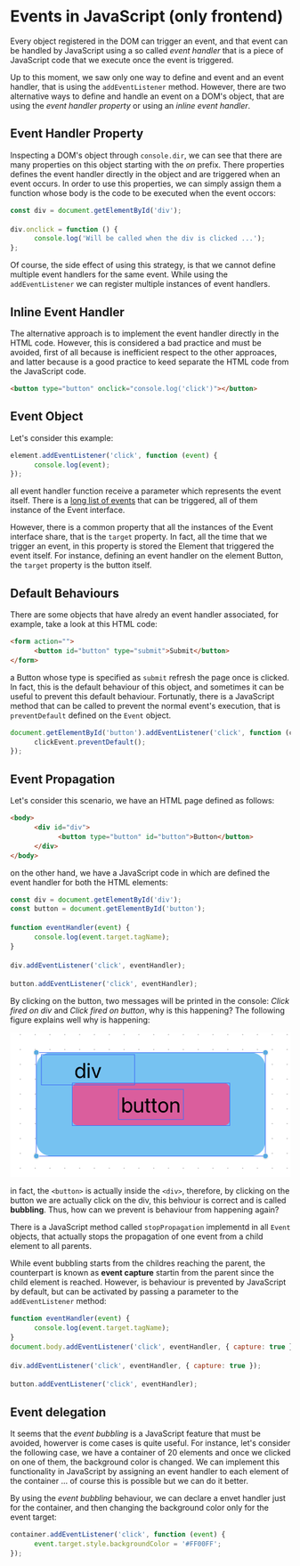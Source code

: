 # Events in JavaScript (only frontend)

Every object registered in the DOM can trigger an event, and that event can be handled by JavaScript using a so called _event handler_ that is a piece of JavaScript code that we execute once the event is triggered.

Up to this moment, we saw only one way to define and event and an event handler, that is using the `addEventListener` method. However, there are two alternative ways to define and handle an event on a DOM's object, that are using the _event handler property_ or using an _inline event handler_.

## Event Handler Property

Inspecting a DOM's object through `console.dir`, we can see that there are many properties on this object starting with the _on_ prefix. There properties defines the event handler directly in the object and are triggered when an event occurs. In order to use this properties, we can simply assign them a function whose body is the code to be executed when the event occors:

```javascript
const div = document.getElementById('div');

div.onclick = function () {
      console.log('Will be called when the div is clicked ...');
};
```

Of course, the side effect of using this strategy, is that we cannot define multiple event handlers for the same event. While using the `addEventListener` we can register multiple instances of event handlers.

## Inline Event Handler

The alternative approach is to implement the event handler directly in the HTML code. However, this is considered a bad practice and must be avoided, first of all because is inefficient respect to the other approaces, and latter because is a good practice to keed separate the HTML code from the JavaScript code.

```html
<button type="button" onclick="console.log('click')"></button>
```

## Event Object

Let's consider this example:

```javascript
element.addEventListener('click', function (event) {
      console.log(event);
});
```

all event handler function receive a parameter which represents the event itself. There is a [long list of events](https://developer.mozilla.org/en-US/docs/Web/API/Event) that can be triggered, all of them instance of the Event interface.

However, there is a common property that all the instances of the Event interface share, that is the `target` property. In fact, all the time that we trigger an event, in this property is stored the Element that triggered the event itself. For instance, defining an event handler on the element Button, the `target` property is the button itself.

## Default Behaviours

There are some objects that have alredy an event handler associated, for example, take a look at this HTML code:

```html
<form action="">
      <button id="button" type="submit">Submit</button>
</form>
```

a Button whose type is specified as `submit` refresh the page once is clicked. In fact, this is the default behaviour of this object, and sometimes it can be useful to prevent this default behaviour. Fortunatly, there is a JavaScript method that can be called to prevent the normal event's execution, that is `preventDefault` defined on the `Event` object.

```javascript
document.getElementById('button').addEventListener('click', function (clickEvent) {
      clickEvent.preventDefault();
});
```

## Event Propagation

Let's consider this scenario, we have an HTML page defined as follows:

```html
<body>
      <div id="div">
            <button type="button" id="button">Button</button>
      </div>
</body>
```

on the other hand, we have a JavaScript code in which are defined the event handler for both the HTML elements:

```javascript
const div = document.getElementById('div');
const button = document.getElementById('button');

function eventHandler(event) {
      console.log(event.target.tagName);
}

div.addEventListener('click', eventHandler);

button.addEventListener('click', eventHandler);
```

By clicking on the button, two messages will be printed in the console: _Click fired on div_ and _Click fired on button_, why is this happening? The following figure explains well why is happening:

![Html Elements](../assets/Event-Propagation.png)

in fact, the `<button>` is actually inside the `<div>`, therefore, by clicking on the button we are actually click on the div, this behviour is correct and is called **bubbling**. Thus, how can we prevent is behaviour from happening again?

There is a JavaScript method called `stopPropagation` implementd in all `Event` objects, that actually stops the propagation of one event from a child element to all parents.

While event bubbling starts from the childres reaching the parent, the counterpart is known as **event capture** startin from the parent since the child element is reached. However, is behaviour is prevented by JavaScript by default, but can be activated by passing a parameter to the `addEventListener` method:

```javascript
function eventHandler(event) {
      console.log(event.target.tagName);
}
document.body.addEventListener('click', eventHandler, { capture: true });

div.addEventListener('click', eventHandler, { capture: true });

button.addEventListener('click', eventHandler);
```

## Event delegation

It seems that the _event bubbling_ is a JavaScript feature that must be avoided, howerver is come cases is quite useful. For instance, let's consider the following case, we have a container of 20 elements and once we clicked on one of them, the background color is changed. We can implement this functionality in JavaScript by assigning an event handler to each element of the container ... of course this is possible but we can do it better.

By using the _event bubbling_ behaviour, we can declare a envet handler just for the container, and then changing the background color only for the event target:

```javascript
container.addEventListener('click', function (event) {
      event.target.style.backgroundColor = '#FF00FF';
});
```
